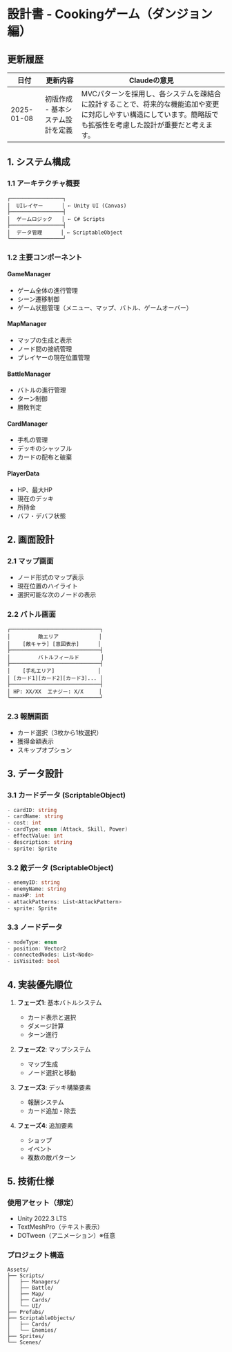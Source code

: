 # 設計書 - Cookingゲーム（ダンジョン編）

## 更新履歴
| 日付 | 更新内容 | Claudeの意見 |
|------|----------|--------------|
| 2025-01-08 | 初版作成 - 基本システム設計を定義 | MVCパターンを採用し、各システムを疎結合に設計することで、将来的な機能追加や変更に対応しやすい構造にしています。簡略版でも拡張性を考慮した設計が重要だと考えます。 |

## 1. システム構成

### 1.1 アーキテクチャ概要
```
┌─────────────────┐
│  UIレイヤー      │ ← Unity UI (Canvas)
├─────────────────┤
│  ゲームロジック   │ ← C# Scripts
├─────────────────┤
│  データ管理      │ ← ScriptableObject
└─────────────────┘
```

### 1.2 主要コンポーネント

#### GameManager
- ゲーム全体の進行管理
- シーン遷移制御
- ゲーム状態管理（メニュー、マップ、バトル、ゲームオーバー）

#### MapManager
- マップの生成と表示
- ノード間の接続管理
- プレイヤーの現在位置管理

#### BattleManager
- バトルの進行管理
- ターン制御
- 勝敗判定

#### CardManager
- 手札の管理
- デッキのシャッフル
- カードの配布と破棄

#### PlayerData
- HP、最大HP
- 現在のデッキ
- 所持金
- バフ・デバフ状態

## 2. 画面設計

### 2.1 マップ画面
- ノード形式のマップ表示
- 現在位置のハイライト
- 選択可能な次のノードの表示

### 2.2 バトル画面
```
┌─────────────────────────────┐
│         敵エリア             │
│    [敵キャラ] [意図表示]      │
├─────────────────────────────┤
│         バトルフィールド       │
├─────────────────────────────┤
│    [手札エリア]              │
│ [カード1][カード2][カード3]... │
├─────────────────────────────┤
│ HP: XX/XX  エナジー: X/X     │
└─────────────────────────────┘
```

### 2.3 報酬画面
- カード選択（3枚から1枚選択）
- 獲得金額表示
- スキップオプション

## 3. データ設計

### 3.1 カードデータ (ScriptableObject)
```csharp
- cardID: string
- cardName: string
- cost: int
- cardType: enum (Attack, Skill, Power)
- effectValue: int
- description: string
- sprite: Sprite
```

### 3.2 敵データ (ScriptableObject)
```csharp
- enemyID: string
- enemyName: string
- maxHP: int
- attackPatterns: List<AttackPattern>
- sprite: Sprite
```

### 3.3 ノードデータ
```csharp
- nodeType: enum
- position: Vector2
- connectedNodes: List<Node>
- isVisited: bool
```

## 4. 実装優先順位

1. **フェーズ1**: 基本バトルシステム
   - カード表示と選択
   - ダメージ計算
   - ターン進行

2. **フェーズ2**: マップシステム
   - マップ生成
   - ノード選択と移動

3. **フェーズ3**: デッキ構築要素
   - 報酬システム
   - カード追加・除去

4. **フェーズ4**: 追加要素
   - ショップ
   - イベント
   - 複数の敵パターン

## 5. 技術仕様

### 使用アセット（想定）
- Unity 2022.3 LTS
- TextMeshPro（テキスト表示）
- DOTween（アニメーション）※任意

### プロジェクト構造
```
Assets/
├── Scripts/
│   ├── Managers/
│   ├── Battle/
│   ├── Map/
│   ├── Cards/
│   └── UI/
├── Prefabs/
├── ScriptableObjects/
│   ├── Cards/
│   └── Enemies/
├── Sprites/
└── Scenes/
```